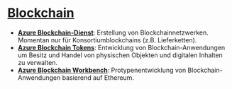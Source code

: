 # [Blockchain]

* **[Azure Blockchain-Dienst]**: Erstellung von Blockchainnetzwerken. Momentan nur für Konsortiumblockchains (z.B. Lieferketten).
* **[Azure Blockchain Tokens]**: Entwicklung von Blockchain-Anwendungen um Besitz und Handel von physischen Objekten und digitalen Inhalten zu verwalten. 
* **[Azure Blockchain Workbench]**: Protypenentwicklung von Blockchain-Anwendungen basierend auf Ethereum.

[Blockchain]: https://azure.microsoft.com/services/#blockchain
[Azure Blockchain-Dienst]: https://azure.microsoft.comg/services/blockchain-service/
[Azure Blockchain Tokens]: https://azure.microsoft.com/en-us/services/blockchain-tokens/
[Azure Blockchain Workbench]: https://azure.microsoft.com/features/blockchain-workbench/